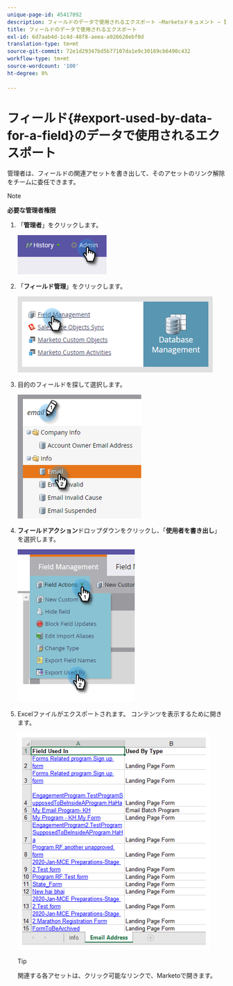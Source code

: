 ```yaml
---
unique-page-id: 45417092
description: フィールドのデータで使用されるエクスポート —Marketoドキュメント — 製品ドキュメント
title: フィールドのデータで使用されるエクスポート
exl-id: 6d7aab4d-1c4d-48f8-aeea-a926628ebf0d
translation-type: tm+mt
source-git-commit: 72e1d29347bd5b77107da1e9c30169cb6490c432
workflow-type: tm+mt
source-wordcount: '100'
ht-degree: 0%

---
```


# フィールド{#export-used-by-data-for-a-field}のデータで使用されるエクスポート

管理者は、フィールドの関連アセットを書き出して、そのアセットのリンク解除をチームに委任できます。

>[!NOTE]
>
>**必要な管理者権限**

1. 「**管理者**」をクリックします。

   ![](assets/one.png)

1. 「**フィールド管理**」をクリックします。

   ![](assets/two-3.png)

1. 目的のフィールドを探して選択します。

   ![](assets/three.png)

1. **フィールドアクション**&#x200B;ドロップダウンをクリックし、「**使用者を書き出し**」を選択します。

   ![](assets/four.png)

1. Excelファイルがエクスポートされます。 コンテンツを表示するために開きます。

   ![](assets/five-1.png)

   >[!TIP]
   >
   >関連する各アセットは、クリック可能なリンクで、Marketoで開きます。
